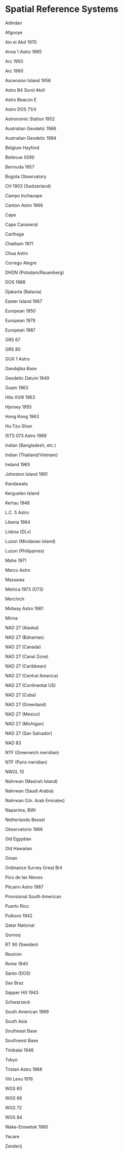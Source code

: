 # Spatial Reference Systems #

Adindan

Afgooye

Ain el Abd 1970

Anna 1 Astro 1965

Arc 1950

Arc 1960

Ascension Island 1958

Astro B4 Sorol Atoll

Astro Beacon E

Astro DOS 71/4

Astronomic Station 1952

Australian Geodetic 1966

Australian Geodetic 1984

Belgium Hayford

Bellevue (IGN)

Bermuda 1957

Bogota Observatory

CH 1903 (Switzerland)

Campo Inchauspe

Canton Astro 1966

Cape

Cape Canaveral

Carthage

Chatham 1971

Chua Astro

Corrego Alegre

DHDN (Potsdam/Rauenberg)

DOS 1968

Djakarta (Batavia)

Easter Island 1967

European 1950

European 1979

European 1987

GRS 67

GRS 80

GUX 1 Astro

Gandajika Base

Geodetic Datum 1949

Guam 1963

Hito XVIII 1963

Hjorsey 1955

Hong Kong 1963

Hu-Tzu-Shan

ISTS 073 Astro 1969

Indian (Bangladesh, etc.)

Indian (Thailand/Vietnam)

Ireland 1965

Johnston Island 1961

Kandawala

Kerguelen Island

Kertau 1948

L.C. 5 Astro

Liberia 1964

Lisboa (DLx)

Luzon (Mindanao Island)

Luzon (Philippines)

Mahe 1971

Marco Astro

Massawa

Melrica 1973 (D73)

Merchich

Midway Astro 1961

Minna

NAD 27 (Alaska)

NAD 27 (Bahamas)

NAD 27 (Canada)

NAD 27 (Canal Zone)

NAD 27 (Caribbean)

NAD 27 (Central America)

NAD 27 (Continental US)

NAD 27 (Cuba)

NAD 27 (Greenland)

NAD 27 (Mexico)

NAD 27 (Michigan)

NAD 27 (San Salvador)

NAD 83

NTF (Greenwich meridian)

NTF (Paris meridian)

NWGL 10

Nahrwan (Masirah Island)

Nahrwan (Saudi Arabia)

Nahrwan (Un. Arab Emirates)

Naparima, BWI

Netherlands Bessel

Observatorio 1966

Old Egyptian

Old Hawaiian

Oman

Ordinance Survey Great Brit

Pico de las Nieves

Pitcairn Astro 1967

Provisional South American

Puerto Rico

Pulkovo 1942

Qatar National

Qornoq

RT 90 (Sweden)

Reunion

Rome 1940

Santo (DOS)

Sao Braz

Sapper Hill 1943

Schwarzeck

South American 1969

South Asia

Southeast Base

Southwest Base

Timbalai 1948

Tokyo

Tristan Astro 1968

Viti Levu 1916

WGS 60

WGS 66

WGS 72

WGS 84

Wake-Eniwetok 1960

Yacare

Zanderij